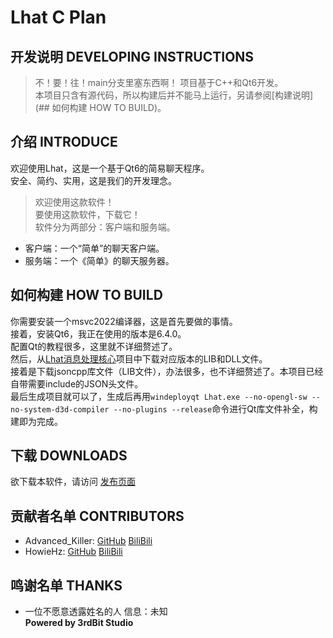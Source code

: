 # Lhat C Plan
## 开发说明 DEVELOPING INSTRUCTIONS 
> 不！要！往！main分支里塞东西啊！ 
项目基于C++和Qt6开发。  
本项目只含有源代码，所以构建后并不能马上运行，另请参阅[构建说明](## 如何构建 HOW TO BUILD)。  
## 介绍 INTRODUCE  
欢迎使用Lhat，这是一个基于Qt6的简易聊天程序。  
安全、简约、实用，这是我们的开发理念。
> 欢迎使用这款软件！  
> 要使用这款软件，下载它！  
软件分为两部分：客户端和服务端。  
- 客户端：一个“简单”的聊天客户端。  
- 服务端：一个《简单》的聊天服务器。  
## 如何构建 HOW TO BUILD
你需要安装一个msvc2022编译器，这是首先要做的事情。  
接着，安装Qt6，我正在使用的版本是6.4.0。  
配置Qt的教程很多，这里就不详细赘述了。  
然后，从[Lhat消息处理核心](https://github.com/3rdBit/LhatCore)项目中下载对应版本的LIB和DLL文件。  
接着是下载jsoncpp库文件（LIB文件），办法很多，也不详细赘述了。本项目已经自带需要include的JSON头文件。  
最后生成项目就可以了，生成后再用`windeployqt Lhat.exe --no-opengl-sw --no-system-d3d-compiler --no-plugins --release`命令进行Qt库文件补全，构建即为完成。  
## 下载 DOWNLOADS  
欲下载本软件，请访问 [发布页面](https://github.com/3rdBit/Lhat-C-Plan/releases)  
## 贡献者名单 CONTRIBUTORS
- Advanced_Killer: [GitHub](https://github.com/ThirdBlood) 
[BiliBili](https://space.bilibili.com/477677552)  
- HowieHz: [GitHub](https://github.com/HowieHz) 
[BiliBili](https://space.bilibili.com/176670190)
## 鸣谢名单 THANKS
- 一位不愿意透露姓名的人 信息：未知  
**Powered by 3rdBit Studio**  